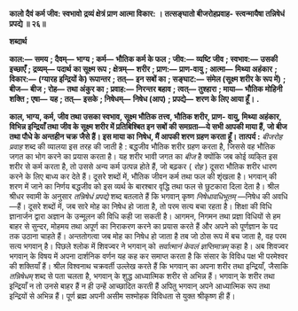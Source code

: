 **कालो दैवं कर्म जीव: स्वभावो** **द्रव्यं क्षेत्रं प्राण आत्मा विकार: ।** **तत्सङ्घातो बीजरोहप्रवाह-** **स्त्वन्मायैषा तन्निषेधं प्रपद्ये ॥ २६॥** 

**शब्दार्थ** 

**काल:—** **समय** **; दैवम्—** **भाग्य** **; कर्म—** **भौतिक कर्म के फल** **; जीव:—** **व्यष्टि जीव** **; स्वभाव:—** **उसकी इच्छाएँ** **; द्रव्यम्—** **पदार्थ** **का सूक्ष्म रूप** **; क्षेत्रम्—** **शरीर** **; प्राण:—** **प्राण-वायु** **; आत्मा—** **मिथ्या अहंकार** **; विकार:—** **(ग्यारह इन्द्रियों के) रूपान्तर** **; तत्—** **इन सबों का** **; सङ्घाट:—** **संमेल (सूक्ष्म शरीर के रूप में)** **; बीज—** **बीज** **; रोह—** **तथा अंकुर का** **; प्रवाह:—** **निरन्तर बहाव** **; त्वत्—** **तुश्हारा** **; माया—** **भौतिक मोहिनी शक्ति** **; एषा—** **यह** **; तत्—** **इसके** **; निषेधम्—** **निषेध (आप)** **; प्रपद्ये—** **शरण के लिए आया हूँ।** **.** 

**काल, भाग्य, कर्म, जीव तथा उसका स्वभाव, सूक्ष्म भौतिक तत्त्व, भौतिक शरीर, प्राण-** **वायु, मिथ्या अहंकार, विभिन्न इन्द्रियाँ तथा जीव के सूक्ष्म शरीर में प्रतिबिश्बित इन सबों की** **समग्रता—ये सभी आपकी माया हैं, जो बीज तथा पौधे के अन्तहीन चक्र जैसे हैं। इस माया का** **निषेध, मैं आपकी शरण ग्रहण करता हूँ।** **तात्पर्य :** *बीजरोह प्रवाह* शब्द की व्यालया इस तरह की जाती है : बद्धजीव भौतिक शरीर ग्रहण करता है, जिससे वह भौतिक जगत का भोग करने का प्रयास करता है। यह शरीर भावी जगत का *बीज*  है क्योंकि जब कोई व्यकि्त इस शरीर से कर्म करता है, तो उससे अन्य कर्म उत्पन्न होते हैं, जो बढ़कर ( *रोह* ) दूसरा भौतिक शरीर धारण करने के लिए बाध्य कर देते हैं। दूसरे शब्दों में, भौतिक जीवन कर्म तथा फल की शृंखला है। भगवान् की शरण में जाने का निर्णय बद्धजीव को इस व्यर्थ के बारश्बार वृद्धि तथा फल से छुटकारा दिला देता है। श्रील श्रीधर स्वामी के अनुसार *तन्निषेधं प्रपद्ये* शब्द बतलाते हैं कि भगवान् कृष्ण *निषेधावधिभूतम्* —निषेध की अवधि—हैं। दूसरे शब्दों में, जब सारे मोह का निषेध हो जाता है, तो परम सत्य बचा रहता है। शिक्षा की विधि ज्ञानार्जन द्वारा अज्ञान के उन्मूलन की विधि कही जा सकती है। आगमन, निगमन तथा प्रज्ञा विधियों से हम बाहर से सुन्दर, मोहमय तथा अपूर्ण का निराकरण करने का प्रयास करते हैं और अपने को पूर्णज्ञान के पद तक उठाना चाहते हैं। अन्ततोगत्वा जब मोह का निषेध हो जाता है तब जो ठोस रूप में बच जाता है, वह परम सत्य भगवान् है। पिछले श्लोक में शिवज्वर ने भगवान् को *सर्वात्मानं केवलं ज्ञप्तिमात्रम्* कहा है। अब शिवज्वर भगवान् के विषय में अपना दार्शनिक वर्णन यह कह कर समाप्त करता है कि संसार के विविध पक्ष भी परमेश्वर की शक्तियाँ हैं। श्रील विश्वनाथ चक्रवर्ती उल्लेख करते हैं कि भगवान् का अपना शरीर तथा इन्द्रियाँ, जैसाकि *तन्निषेधम्* शब्द से पता चलता है, भगवान् के शुद्ध आध्यात्मिक शरीर से अभिन्न हैं। भगवान् के शरीर तथा इन्द्रियाँ न तो उनसे बाहर हैं न ही उन्हें आच्छादित करती हैं अपितु भगवान् अपने आध्यात्मिक रूप तथा इन्द्रियों से अभिन्न हैं। पूर्ण ब्रह्म अपनी असीम सश्मोहक विविधता से युक्त श्रीकृष्ण ही हैं।  